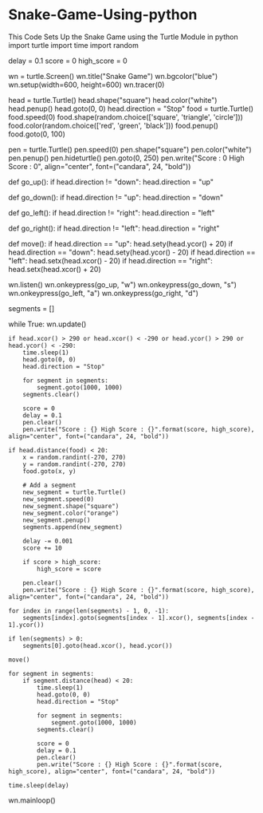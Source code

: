 # Snake-Game-Using-python
This Code Sets Up the Snake Game using the Turtle Module in python  
import turtle
import time
import random

delay = 0.1
score = 0
high_score = 0

wn = turtle.Screen()
wn.title("Snake Game")
wn.bgcolor("blue")
wn.setup(width=600, height=600)
wn.tracer(0)

head = turtle.Turtle()
head.shape("square")
head.color("white")
head.penup()
head.goto(0, 0)
head.direction = "Stop"
food = turtle.Turtle()
food.speed(0)
food.shape(random.choice(['square', 'triangle', 'circle']))
food.color(random.choice(['red', 'green', 'black']))
food.penup()
food.goto(0, 100)

pen = turtle.Turtle()
pen.speed(0)
pen.shape("square")
pen.color("white")
pen.penup()
pen.hideturtle()
pen.goto(0, 250)
pen.write("Score : 0  High Score : 0", align="center", font=("candara", 24, "bold"))

def go_up():
    if head.direction != "down":
        head.direction = "up"

def go_down():
    if head.direction != "up":
        head.direction = "down"

def go_left():
    if head.direction != "right":
        head.direction = "left"

def go_right():
    if head.direction != "left":
        head.direction = "right"

def move():
    if head.direction == "up":
        head.sety(head.ycor() + 20)
    if head.direction == "down":
        head.sety(head.ycor() - 20)
    if head.direction == "left":
        head.setx(head.xcor() - 20)
    if head.direction == "right":
        head.setx(head.xcor() + 20)

wn.listen()
wn.onkeypress(go_up, "w")
wn.onkeypress(go_down, "s")
wn.onkeypress(go_left, "a")
wn.onkeypress(go_right, "d")

segments = []

while True:
    wn.update()

    
    if head.xcor() > 290 or head.xcor() < -290 or head.ycor() > 290 or head.ycor() < -290:
        time.sleep(1)
        head.goto(0, 0)
        head.direction = "Stop"

        for segment in segments:
            segment.goto(1000, 1000)
        segments.clear()

        score = 0
        delay = 0.1
        pen.clear()
        pen.write("Score : {} High Score : {}".format(score, high_score), align="center", font=("candara", 24, "bold"))

    if head.distance(food) < 20:
        x = random.randint(-270, 270)
        y = random.randint(-270, 270)
        food.goto(x, y)

        # Add a segment
        new_segment = turtle.Turtle()
        new_segment.speed(0)
        new_segment.shape("square")
        new_segment.color("orange")
        new_segment.penup()
        segments.append(new_segment)

        delay -= 0.001
        score += 10

        if score > high_score:
            high_score = score

        pen.clear()
        pen.write("Score : {} High Score : {}".format(score, high_score), align="center", font=("candara", 24, "bold"))

    for index in range(len(segments) - 1, 0, -1):
        segments[index].goto(segments[index - 1].xcor(), segments[index - 1].ycor())

    if len(segments) > 0:
        segments[0].goto(head.xcor(), head.ycor())

    move()

    for segment in segments:
        if segment.distance(head) < 20:
            time.sleep(1)
            head.goto(0, 0)
            head.direction = "Stop"

            for segment in segments:
                segment.goto(1000, 1000)
            segments.clear()

            score = 0
            delay = 0.1
            pen.clear()
            pen.write("Score : {} High Score : {}".format(score, high_score), align="center", font=("candara", 24, "bold"))

    time.sleep(delay)

wn.mainloop()
